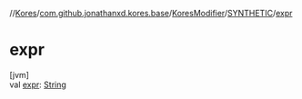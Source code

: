 //[Kores](../../../../index.md)/[com.github.jonathanxd.kores.base](../../index.md)/[KoresModifier](../index.md)/[SYNTHETIC](index.md)/[expr](expr.md)

# expr

[jvm]\
val [expr](expr.md): [String](https://kotlinlang.org/api/latest/jvm/stdlib/kotlin/-string/index.html)
